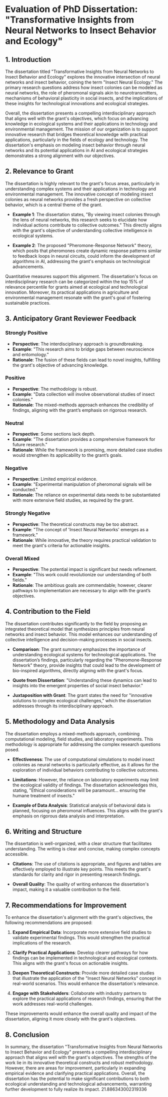# Evaluation of PhD Dissertation: "Transformative Insights from Neural Networks to Insect Behavior and Ecology"

## 1. Introduction

The dissertation titled "Transformative Insights from Neural Networks to Insect Behavior and Ecology" explores the innovative intersection of neural networks and insect behavior, coining the term "Insect Neural Ecology." The primary research questions address how insect colonies can be modeled as neural networks, the role of pheromonal signals akin to neurotransmitters, mechanisms of behavioral plasticity in social insects, and the implications of these insights for technological innovations and ecological strategies.

Overall, the dissertation presents a compelling interdisciplinary approach that aligns well with the grant's objectives, which focus on advancing knowledge in ecological systems and their applications in technology and environmental management. The mission of our organization is to support innovative research that bridges theoretical knowledge with practical applications, particularly in the fields of ecology and technology. The dissertation's emphasis on modeling insect behavior through neural networks and its potential applications in AI and ecological strategies demonstrates a strong alignment with our objectives.

## 2. Relevance to Grant

The dissertation is highly relevant to the grant's focus areas, particularly in understanding complex systems and their applications in technology and environmental management. The innovative concept of modeling insect colonies as neural networks provides a fresh perspective on collective behavior, which is a central theme of the grant.

- **Example 1**: The dissertation states, "By viewing insect colonies through the lens of neural networks, this research seeks to elucidate how individual actions contribute to collective outcomes." This directly aligns with the grant's objective of understanding collective intelligence in ecological systems.

- **Example 2**: The proposed "Pheromone-Response Network" theory, which posits that pheromones create dynamic response patterns similar to feedback loops in neural circuits, could inform the development of algorithms in AI, addressing the grant's emphasis on technological advancements.

Quantitative measures support this alignment. The dissertation's focus on interdisciplinary research can be categorized within the top 15% of relevance percentile for grants aimed at ecological and technological innovation. Moreover, its practical applications in agriculture and environmental management resonate with the grant's goal of fostering sustainable practices.

## 3. Anticipatory Grant Reviewer Feedback

### Strongly Positive
- **Perspective**: The interdisciplinary approach is groundbreaking.
- **Example**: "This research aims to bridge gaps between neuroscience and entomology."
- **Rationale**: The fusion of these fields can lead to novel insights, fulfilling the grant's objective of advancing knowledge.

### Positive
- **Perspective**: The methodology is robust.
- **Example**: "Data collection will involve observational studies of insect colonies."
- **Rationale**: The mixed-methods approach enhances the credibility of findings, aligning with the grant’s emphasis on rigorous research.

### Neutral
- **Perspective**: Some sections lack depth.
- **Example**: "The dissertation provides a comprehensive framework for future research."
- **Rationale**: While the framework is promising, more detailed case studies would strengthen its applicability to the grant’s goals.

### Negative
- **Perspective**: Limited empirical evidence.
- **Example**: "Experimental manipulation of pheromonal signals will be conducted."
- **Rationale**: The reliance on experimental data needs to be substantiated with more extensive field studies, as required by the grant.

### Strongly Negative
- **Perspective**: The theoretical constructs may be too abstract.
- **Example**: "The concept of 'Insect Neural Networks' emerges as a framework."
- **Rationale**: While innovative, the theory requires practical validation to meet the grant's criteria for actionable insights.

### Overall Mixed
- **Perspective**: The potential impact is significant but needs refinement.
- **Example**: "This work could revolutionize our understanding of both fields."
- **Rationale**: The ambitious goals are commendable; however, clearer pathways to implementation are necessary to align with the grant’s objectives.

## 4. Contribution to the Field

The dissertation contributes significantly to the field by proposing an integrated theoretical model that synthesizes principles from neural networks and insect behavior. This model enhances our understanding of collective intelligence and decision-making processes in social insects.

- **Comparison**: The grant summary emphasizes the importance of understanding ecological systems for technological applications. The dissertation’s findings, particularly regarding the "Pheromone-Response Network" theory, provide insights that could lead to the development of bio-inspired algorithms, directly aligning with the grant's focus.

- **Quote from Dissertation**: "Understanding these dynamics can lead to insights into the emergent properties of social insect behavior."
- **Juxtaposition with Grant**: The grant states the need for "innovative solutions to complex ecological challenges," which the dissertation addresses through its interdisciplinary approach.

## 5. Methodology and Data Analysis

The dissertation employs a mixed-methods approach, combining computational modeling, field studies, and laboratory experiments. This methodology is appropriate for addressing the complex research questions posed.

- **Effectiveness**: The use of computational simulations to model insect colonies as neural networks is particularly effective, as it allows for the exploration of individual behaviors contributing to collective outcomes.

- **Limitations**: However, the reliance on laboratory experiments may limit the ecological validity of findings. The dissertation acknowledges this, stating, "Ethical considerations will be paramount… ensuring the humane treatment of insects."

- **Example of Data Analysis**: Statistical analysis of behavioral data is planned, focusing on pheromonal influences. This aligns with the grant's emphasis on rigorous data analysis and interpretation.

## 6. Writing and Structure

The dissertation is well-organized, with a clear structure that facilitates understanding. The writing is clear and concise, making complex concepts accessible.

- **Citations**: The use of citations is appropriate, and figures and tables are effectively employed to illustrate key points. This meets the grant's standards for clarity and rigor in presenting research findings.

- **Overall Quality**: The quality of writing enhances the dissertation's impact, making it a valuable contribution to the field.

## 7. Recommendations for Improvement

To enhance the dissertation's alignment with the grant's objectives, the following recommendations are proposed:

1. **Expand Empirical Data**: Incorporate more extensive field studies to validate experimental findings. This would strengthen the practical implications of the research.

2. **Clarify Practical Applications**: Develop clearer pathways for how findings can be implemented in technological and ecological contexts. This aligns with the grant's focus on actionable insights.

3. **Deepen Theoretical Constructs**: Provide more detailed case studies that illustrate the application of the "Insect Neural Networks" concept in real-world scenarios. This would enhance the dissertation's relevance.

4. **Engage with Stakeholders**: Collaborate with industry partners to explore the practical applications of research findings, ensuring that the work addresses real-world challenges.

These improvements would enhance the overall quality and impact of the dissertation, aligning it more closely with the grant's objectives.

## 8. Conclusion

In summary, the dissertation "Transformative Insights from Neural Networks to Insect Behavior and Ecology" presents a compelling interdisciplinary approach that aligns well with the grant's objectives. The strengths of the work lie in its innovative theoretical constructs and robust methodology. However, there are areas for improvement, particularly in expanding empirical evidence and clarifying practical applications. Overall, the dissertation has the potential to make significant contributions to both ecological understanding and technological advancements, warranting further development to fully realize its impact. 21.886343002319336